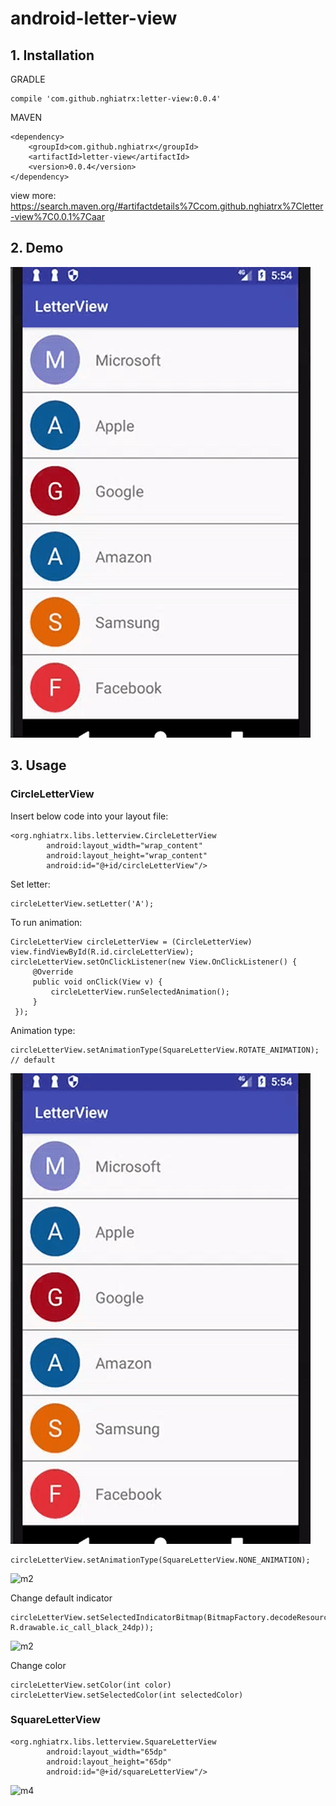 # android-letter-view

## 1. Installation

GRADLE
```
compile 'com.github.nghiatrx:letter-view:0.0.4'
```

MAVEN
```
<dependency>
    <groupId>com.github.nghiatrx</groupId>
    <artifactId>letter-view</artifactId>
    <version>0.0.4</version>
</dependency>
```

view more: https://search.maven.org/#artifactdetails%7Ccom.github.nghiatrx%7Cletter-view%7C0.0.1%7Caar

## 2. Demo

![m1](/images/m1.gif)

## 3. Usage

### CircleLetterView

Insert below code into your layout file:

```
<org.nghiatrx.libs.letterview.CircleLetterView
        android:layout_width="wrap_content"
        android:layout_height="wrap_content"
        android:id="@+id/circleLetterView"/>
````
Set letter:
```
circleLetterView.setLetter('A');
```

To run animation:

```
CircleLetterView circleLetterView = (CircleLetterView) view.findViewById(R.id.circleLetterView);
circleLetterView.setOnClickListener(new View.OnClickListener() {
     @Override
     public void onClick(View v) {
         circleLetterView.runSelectedAnimation();
     }
 });
```

Animation type:

```
circleLetterView.setAnimationType(SquareLetterView.ROTATE_ANIMATION); // default
```

![m1](/images/m1.gif)

```
circleLetterView.setAnimationType(SquareLetterView.NONE_ANIMATION);
```

![m2](/images/m2.gif)

Change default indicator

```
circleLetterView.setSelectedIndicatorBitmap(BitmapFactory.decodeResource(getResources(), R.drawable.ic_call_black_24dp));
```
![m2](/images/m3.gif)

Change color

```
circleLetterView.setColor(int color)
circleLetterView.setSelectedColor(int selectedColor)
```

### SquareLetterView

```
<org.nghiatrx.libs.letterview.SquareLetterView
        android:layout_width="65dp"
        android:layout_height="65dp"
        android:id="@+id/squareLetterView"/>
```

![m4](/images/m4.png)
